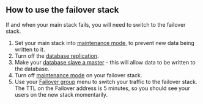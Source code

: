 <!-- usedin: [ _legacy_docker/Tutorials/1976-09-26-stack-failover-v1.md, _maestro/Tutorials/1976-09-26-stack-failover-v1.md, _node/tutorials/1976-09-26-stack-failover-v1.md, _rails/Tutorials/1976-09-26-stack-failover-v1.md] -->


## How to use the failover stack

If and when your main stack fails, you will need to switch to the failover stack.

1.  Set your main stack into [maintenance mode](http://help.cloud66.com/managing-your-stack/stack-network-settings#maintenance), to prevent new data being written to it.
2.  Turn off the [database replication](http://help.cloud66.com/database-management/database-replication#disable).
3.  Make your [database slave a master](http://community.cloud66.com/articles/postgresql-failover-procedure) - this will allow data to be written to the database.
4.  Turn off [maintenance mode](http://help.cloud66.com/managing-your-stack/stack-network-settings#maintenance) on your failover stack.
5.  Use your [Failover group](http://help.cloud66.com/network/failover-groups) menu to switch your traffic to the failover stack. The TTL on the Failover address is 5 minutes, so you should see your users on the new stack momentarily.

